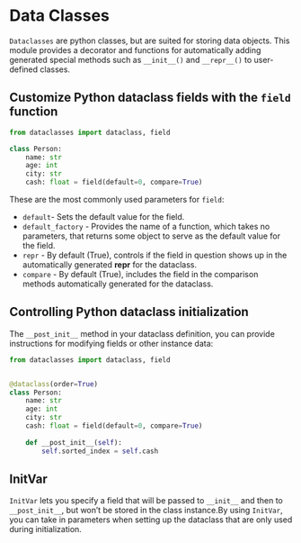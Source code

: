 # Data Classes

`Dataclasses` are python classes, but are suited for storing data objects. This module provides a decorator and functions for automatically adding generated special methods such as `__init__()` and `__repr__()` to user-defined classes.


## Customize Python dataclass fields with the `field` function

```python
from dataclasses import dataclass, field

class Person:    
    name: str
    age: int 
    city: str
    cash: float = field(default=0, compare=True)
```

These are the most commonly used parameters for `field`:

- `default`- Sets the default value for the field. 
- `default_factory` - Provides the name of a function, which takes no parameters, that returns some object to serve as the default value for the field. 
- `repr` - By default (True), controls if the field in question shows up in the automatically generated __repr__ for the dataclass.
- `compare` - By default (True), includes the field in the comparison methods automatically generated for the dataclass. 


## Controlling Python dataclass initialization


The `__post_init__` method in your dataclass definition, you can provide instructions for modifying fields or other instance data:

```python
from dataclasses import dataclass, field


@dataclass(order=True)
class Person:    
    name: str
    age: int 
    city: str
    cash: float = field(default=0, compare=True)
    
    def __post_init__(self):
        self.sorted_index = self.cash
```

## InitVar

`InitVar` lets you specify a field that will be passed to `__init__` and then to `__post_init__`, but won’t be stored in the class instance.By using `InitVar`, you can take in parameters when setting up the dataclass that are only used during initialization.
